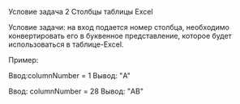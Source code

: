 Условие задача 2
Столбцы таблицы Excel

Условие задачи: на вход подается номер столбца, необходимо конвертировать его в буквенное представление, которое будет использоваться в таблице-Excel.

Пример:

Ввод:columnNumber = 1
Вывод: "A"

Ввод: columnNumber = 28
Вывод: "AB"

